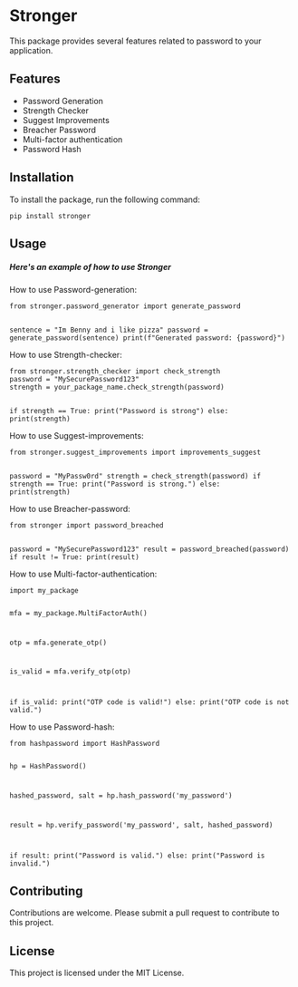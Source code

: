 <!DOCTYPE html>
<html lang="en">
<head>
<meta charset="UTF-8">
</head>
<body>
<h1>Stronger</h1>
<p>This package provides several features related to password to your application.</p>

<h2>Features</h2>
<ul>
    <li>Password Generation</li>
    <li>Strength Checker</li>
    <li>Suggest Improvements</li>
    <li>Breacher Password</li>
    <li>Multi-factor authentication</li>
    <li>Password Hash</li>
</ul>

<h2>Installation</h2>
<p>To install the package, run the following command:</p>
<code>pip install stronger</code>

<h2>Usage</h2>
<h5>Here's an example of how to use Stronger</h5>

<p>How to use Password-generation:</p>
<code>from stronger.password_generator import generate_password

sentence = "Im Benny and i like pizza"
password = generate_password(sentence)
print(f"Generated password: {password}")
</code>

<p>How to use Strength-checker:</p>
<code>from stronger.strength_checker import check_strength
password = "MySecurePassword123"
strength = your_package_name.check_strength(password)

if strength == True:
    print("Password is strong")
else:
    print(strength)
</code>

<p>How to use Suggest-improvements:</p>
<code>from stronger.suggest_improvements import improvements_suggest

password = "MyPassw0rd"
strength = check_strength(password)
if strength == True:
    print("Password is strong.")
else:
    print(strength)</code>


<p>How to use Breacher-password:</p>
<code>from stronger import password_breached

password = "MySecurePassword123"
result = password_breached(password)
if result != True:
    print(result)
</code>


<p>How to use Multi-factor-authentication:</p>
<code>import my_package

mfa = my_package.MultiFactorAuth()

otp = mfa.generate_otp()

is_valid = mfa.verify_otp(otp)

if is_valid:
    print("OTP code is valid!")
else:
    print("OTP code is not valid.")
</code>


<p>How to use Password-hash:</p>
<code>from hashpassword import HashPassword

hp = HashPassword()

hashed_password, salt = hp.hash_password('my_password')

result = hp.verify_password('my_password', salt, hashed_password)

if result:
    print("Password is valid.")
else:
    print("Password is invalid.")
</code>


<h2>Contributing</h2>
<p>Contributions are welcome. Please submit a pull request to contribute to this project.</p>

<h2>License</h2>
<p>This project is licensed under the MIT License.</p>
</body>
</html>

